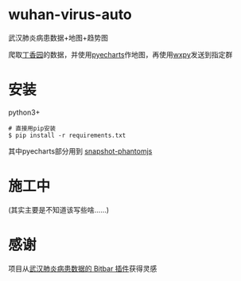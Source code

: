 # wuhan-virus-auto
 武汉肺炎病患数据+地图+趋势图

 爬取[丁香园](https://3g.dxy.cn/newh5/view/pneumonia)的数据，并使用[pyecharts](https://github.com/pyecharts/pyecharts)作地图，再使用[wxpy](https://github.com/youfou/wxpy)发送到指定群

 # 安装
 python3+
 ```shell
# 直接用pip安装
$ pip install -r requirements.txt
```
其中pyecharts部分用到 [snapshot-phantomjs](http://pyecharts.org/#/zh-cn/render_images?id=snapshot-phantomjs)


 # 施工中
 (其实主要是不知道该写些啥……)

 # 感谢
 项目从[武汉肺炎病患数据的 Bitbar 插件](https://github.com/Anthonyeef/wuhan-virus-bitbar-plugin)获得灵感
